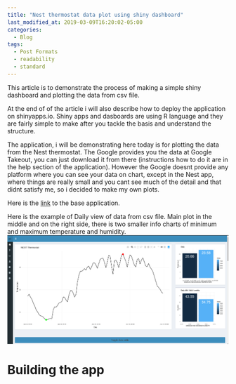 ```yaml
---
title: "Nest thermostat data plot using shiny dashboard"
last_modified_at: 2019-03-09T16:20:02-05:00
categories:
  - Blog
tags:
  - Post Formats
  - readability
  - standard
---
```


This article is to demonstrate the process of making a simple shiny dashboard and plotting the data from csv file.

At the end of of the article i will also describe how to deploy the application on shinyapps.io.
Shiny apps and dasboards are using R language and they are fairly simple to make after you tackle the basis and understand the structure.

The application, i will be demonstrating here today is for plotting the data from the Nest thermostat. The Google provides you the data at Google Takeout, you can just download it from there (instructions how to do it are in the help section of the application). However the Google doesnt provide any platform where you can see your data on chart, except in the Nest app, where things are really small and you cant see much of the detail and that didnt satisfy me, so i decided to make my own plots.

Here is the [link](https://p1463k.shinyapps.io/nest-plot/) to the base application.

Here is the example of Daily view of data from csv file.
Main plot in the middle and on the right side, there is two smaller info charts of minimum and maximum temperature and humidity. 
[![small image](/assets/images/dashb1.png)](/assets/images/dashb1.png)


# Building the app


